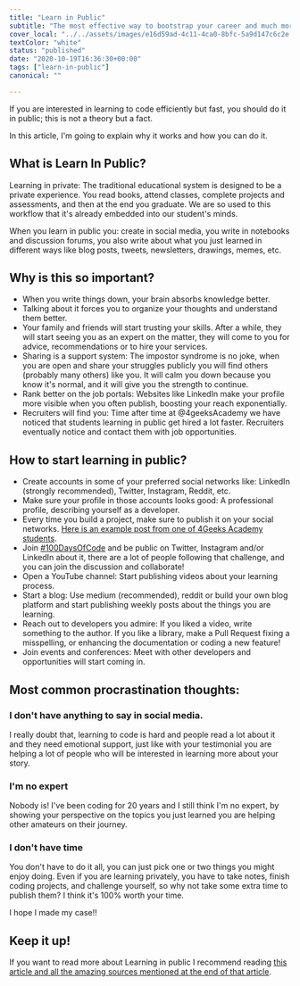 ```yaml
---
title: "Learn in Public"
subtitle: "The most effective way to bootstrap your career and much more..."
cover_local: "../../assets/images/e16d59ad-4c11-4ca0-8bfc-5a9d147c6c2e.jpeg"
textColor: "white"
status: "published"
date: "2020-10-19T16:36:30+00:00"
tags: ["learn-in-public"]
canonical: ""

---
```


If you are interested in learning to code efficiently but fast, you should do it in public; this is not a theory but a fact.

In this article, I'm going to explain why it works and how you can do it.

## What is Learn In Public?

Learning in private: The traditional educational system is designed to be a private experience. You read books, attend classes, complete projects and assessments, and then at the end you graduate. We are so used to this workflow that it's already embedded into our student's minds.

When you learn in public you: create in social media, you write in notebooks and discussion forums, you also write about what you just learned in different ways like blog posts, tweets, newsletters, drawings, memes, etc.

## Why is this so important?

- When you write things down, your brain absorbs knowledge better.
- Talking about it forces you to organize your thoughts and understand them better.
- Your family and friends will start trusting your skills. After a while, they will start seeing you as an expert on the matter, they will come to you for advice, recommendations or to hire your services.
- Sharing is a support system: The impostor syndrome is no joke, when you are open and share your struggles publicly you will find others (probably many others) like you. It will calm you down because you know it's normal, and it will give you the strength to continue. 
- Rank better on the job portals: Websites like LinkedIn make your profile more visible when you often publish, boosting your reach exponentially.
- Recruiters will find you: Time after time at @4geeksAcademy we have noticed that students learning in public get hired a lot faster. Recruiters eventually notice and contact them with job opportunities.

## How to start learning in public?

- Create accounts in some of your preferred social networks like: LinkedIn (strongly recommended), Twitter, Instagram, Reddit, etc.
- Make sure your profile in those accounts looks good: A professional profile, describing yourself as a developer.
- Every time you build a project, make sure to publish it on your social networks. [Here is an example post from one of 4Geeks Academy students](https://www.linkedin.com/feed/update/urn:li:activity:6750086679345815552/).
- Join [#100DaysOfCode](https://www.100daysofcode.com/) and be public on Twitter, Instagram and/or LinkedIn about it, there are a lot of people following that challenge, and you can join the discussion and collaborate!
- Open a YouTube channel: Start publishing videos about your learning process.
- Start a blog: Use medium (recommended), reddit or build your own blog platform and start publishing weekly posts about the things you are learning.
- Reach out to developers you admire: If you liked a video, write something to the author. If you like a library, make a Pull Request fixing a misspelling, or enhancing the documentation or coding a new feature!
- Join events and conferences: Meet with other developers and opportunities will start coming in.

## Most common procrastination thoughts:

### I don't have anything to say in social media.

I really doubt that, learning to code is hard and people read a lot about it and they need emotional support, just like with your testimonial you are helping a lot of people who will be interested in learning more about your story.

### I'm no expert

Nobody is! I've been coding for 20 years and I still think I'm no expert, by showing your perspective on the topics you just learned you are helping other amateurs on their journey.

### I don't have time

You don't have to do it all, you can just pick one or two things you might enjoy doing. Even if you are learning privately, you have to take notes, finish coding projects, and challenge yourself, so why not take some extra time to publish them? I think it's 100% worth your time.

I hope I made my case!!

## Keep it up!

If you want to read more about Learning in public I recommend reading [this article and all the amazing sources mentioned at the end of that article](https://www.swyx.io/learn-in-public/).
